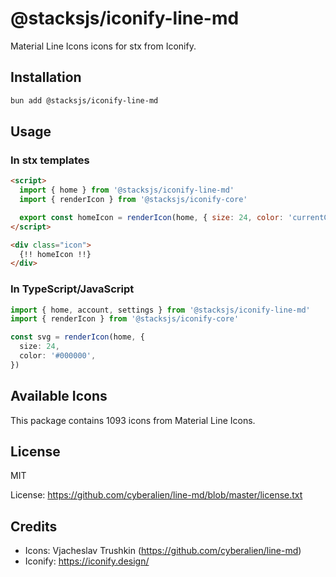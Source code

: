 # @stacksjs/iconify-line-md

Material Line Icons icons for stx from Iconify.

## Installation

```bash
bun add @stacksjs/iconify-line-md
```

## Usage

### In stx templates

```html
<script>
  import { home } from '@stacksjs/iconify-line-md'
  import { renderIcon } from '@stacksjs/iconify-core'

  export const homeIcon = renderIcon(home, { size: 24, color: 'currentColor' })
</script>

<div class="icon">
  {!! homeIcon !!}
</div>
```

### In TypeScript/JavaScript

```typescript
import { home, account, settings } from '@stacksjs/iconify-line-md'
import { renderIcon } from '@stacksjs/iconify-core'

const svg = renderIcon(home, {
  size: 24,
  color: '#000000',
})
```

## Available Icons

This package contains 1093 icons from Material Line Icons.

## License

MIT

License: https://github.com/cyberalien/line-md/blob/master/license.txt

## Credits

- Icons: Vjacheslav Trushkin (https://github.com/cyberalien/line-md)
- Iconify: https://iconify.design/
